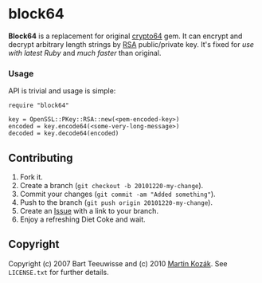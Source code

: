 block64
=======

**Block64** is a replacement for original [crypto64][3] gem. It can encrypt
and decrypt arbitrary length strings by [RSA][4] public/private key. It's
fixed for *use with latest Ruby* and *much faster* than original.

### Usage

API is trivial and usage is simple:
    
    require "block64"
    
    key = OpenSSL::PKey::RSA::new(<pem-encoded-key>)
    encoded = key.encode64(<some-very-long-message>)
    decoded = key.decode64(encoded)
    

Contributing
------------

1. Fork it.
2. Create a branch (`git checkout -b 20101220-my-change`).
3. Commit your changes (`git commit -am "Added something"`).
4. Push to the branch (`git push origin 20101220-my-change`).
5. Create an [Issue][1] with a link to your branch.
6. Enjoy a refreshing Diet Coke and wait.

Copyright
---------

Copyright (c) 2007 Bart Teeuwisse and (c) 2010 [Martin Kozák][2]. See `LICENSE.txt` for
further details.

[1]: http://github.com/martinkozak/block64/issues
[2]: http://www.martinkozak.net/
[3]: http://github.com/bartt/crypto64
[4]: http://en.wikipedia.org/wiki/RSA
